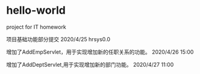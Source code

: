 # hello-world
project for IT homework

项目基础功能部分提交  2020/4/25 hrsys0.0

增加了AddEmpServlet，用于实现增加新的任职关系的功能。 2020/4/26 15:00

增加了AddDeptServlet,用于实现增加新的部门功能。 2020/4/27  11:00

